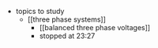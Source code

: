 - topics to study
	- [[three phase systems]]
		- [[balanced three phase voltages]]
		- stopped at 23:27